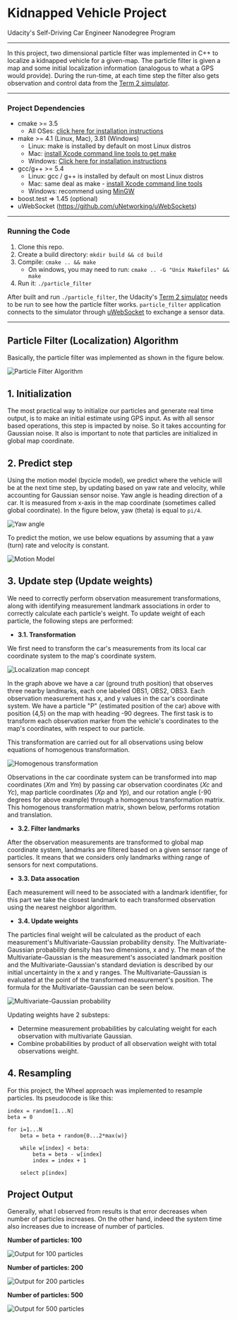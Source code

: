 # Kidnapped Vehicle Project

Udacity's Self-Driving Car Engineer Nanodegree Program

---
In this project, two dimensional particle filter was implemented in C++ to localize a kidnapped vehicle for a given-map. 
The particle filter is given a map and some initial localization information (analogous to what a GPS would provide). 
During the run-time, at each time step the filter also gets observation and control data from the [Term 2 simulator](https://github.com/udacity/self-driving-car-sim/releases).

---
### Project Dependencies

* cmake >= 3.5
  * All OSes: [click here for installation instructions](https://cmake.org/install/)
* make >= 4.1 (Linux, Mac), 3.81 (Windows)
  * Linux: make is installed by default on most Linux distros
  * Mac: [install Xcode command line tools to get make](https://developer.apple.com/xcode/features/)
  * Windows: [Click here for installation instructions](http://gnuwin32.sourceforge.net/packages/make.htm)
* gcc/g++ >= 5.4
  * Linux: gcc / g++ is installed by default on most Linux distros
  * Mac: same deal as make - [install Xcode command line tools](https://developer.apple.com/xcode/features/)
  * Windows: recommend using [MinGW](http://www.mingw.org/)
* boost.test => 1.45 (optional)
* uWebSocket (https://github.com/uNetworking/uWebSockets)

---
### Running the Code

1. Clone this repo.
2. Create a build directory: `mkdir build && cd build`
3. Compile: `cmake .. && make` 
   * On windows, you may need to run: `cmake .. -G "Unix Makefiles" && make`
4. Run it: `./particle_filter `

After built and run `./particle_filter`, the Udacity's [Term 2 simulator](https://github.com/udacity/self-driving-car-sim/releases) needs to be run to see how the particle filter works. 
`particle_filter` application connects to the simulator through [uWebSocket](https://github.com/uNetworking/uWebSockets) to exchange a sensor data.

---
## Particle Filter (Localization) Algorithm

Basically, the particle filter was implemented as shown in the figure below.

<img src="./pics/particle_filter_algorithm.jpg" alt="Particle Filter Algorithm" />

## 1. Initialization

The most practical way to initialize our particles and generate real time output, is to make an initial estimate using GPS input. As with all sensor based operations, this step is impacted by noise.
So it takes accounting for Gaussian noise. It also is important to note that particles are initialized in global map coordinate.

## 2. Predict step
Using the motion model (bycicle model), we predict where the vehicle will be at the next time step, by updating based on yaw rate and velocity, while accounting for Gaussian sensor noise.
Yaw angle is heading direction of a car. It is measured from x-axis in the map coordinate (sometimes called global coordinate). In the figure below, yaw (theta) is equal to `pi/4`.

<img src="./pics/yaw_angle.jpg" alt="Yaw angle"/>

To predict the motion, we use below equations by assuming that a yaw (turn) rate and velocity is constant.

<img src="./pics/motion_model.jpg" alt="Motion Model" />

## 3. Update step (Update weights)
We need to correctly perform observation measurement transformations, along with identifying measurement landmark associations in order to correctly calculate each particle's weight.
To update weight of each particle, the following steps are performed:

* __3.1. Transformation__ 

We first need to transform the car's measurements from its local car coordinate system to the map's coordinate system.

<img src="./pics/localization-map-concept.png" alt="Localization map concept" />

In the graph above we have a car (ground truth position) that observes three nearby landmarks, each one labeled OBS1, OBS2, OBS3. 
Each observation measurement has x, and y values in the car's coordinate system. We have a particle "P" (estimated position of the car) above with position (4,5) on the map with heading -90 degrees. 
The first task is to transform each observation marker from the vehicle's coordinates to the map's coordinates, with respect to our particle.

This transformation are carried out for all observations using below equations of homogenous transformation.

<img src="./pics/homogenous_transformation.jpg" alt="Homogenous transformation" />

Observations in the car coordinate system can be transformed into map coordinates (*Xm* and *Ym*) by passing car observation coordinates (*Xc* and *Yc*), map particle coordinates (*Xp* and *Yp*), 
and our rotation angle (-90 degrees for above example) through a homogenous transformation matrix. This homogenous transformation matrix, shown below, performs rotation and translation.

* __3.2. Filter landmarks__

After the observation measurements are transformed to global map coordinate system, landmarks are filtered based on a given sensor range of particles. It means that we considers only landmarks withing range of sensors for next computations.

* __3.3. Data assocation__

Each measurement will need to be associated with a landmark identifier, for this part we take the closest landmark to each transformed observation using the nearest neighbor algorithm.

* __3.4. Update weights__

The particles final weight will be calculated as the product of each measurement's Multivariate-Gaussian probability density.
The Multivariate-Gaussian probability density has two dimensions, x and y. 
The mean of the Multivariate-Gaussian is the measurement's associated landmark position and the Multivariate-Gaussian's standard deviation is described by our initial uncertainty in the x and y ranges. 
The Multivariate-Gaussian is evaluated at the point of the transformed measurement's position. The formula for the Multivariate-Gaussian can be seen below.

<img src="./pics/multivariate-gaussian.jpg" alt="Multivariate-Gaussian probability" />

Updating weights have 2 substeps: 
* Determine measurement probabilities by calculating weight for each observation with multivariate Gaussian.
* Combine probabilities by product of all observation weight with total observations weight.

## 4. Resampling

For this project, the Wheel approach was implemented to resample particles. Its pseudocode is like this:

```
index = random[1...N]
beta = 0

for i=1...N
	beta = beta + random{0...2*max(w)}
	
	while w[index] < beta:
		beta = beta - w[index]
		index = index + 1

	select p[index]
```

## Project Output

Generally, what I observed from results is that error decreases when number of particles increases. On the other hand, indeed the system time also increases due to increase of number of particles.

__Number of particles: 100__

<img src="./pics/output_1.jpg" alt="Output for 100 particles" />

__Number of particles: 200__

<img src="./pics/output_2.jpg" alt="Output for 200 particles" />

__Number of particles: 500__

<img src="./pics/output_3.jpg" alt="Output for 500 particles" />
